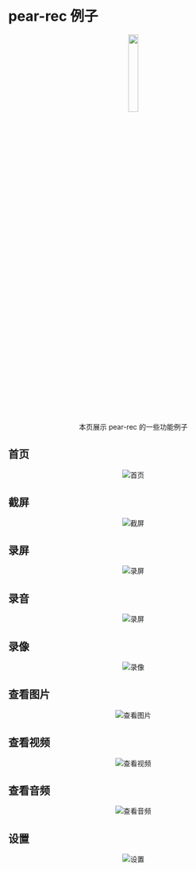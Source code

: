 # pear-rec 例子

<center>
  <img src="../assets/imgs/logo.png" style="width:20%;" />
</center>

<center>本页展示 pear-rec 的一些功能例子</center>

## 首页

<center>
  <img src="../assets/imgs/home.jpg" title="首页" />
</center>

## 截屏

<center>
  <img src="../assets/imgs/ss.jpg" title="截屏" />
</center>

## 录屏

<center>
  <img src="../assets/imgs/rs.jpg"  title="录屏" />
</center>

## 录音

<center>
  <img src="../assets/imgs/ra.jpg" title="录屏" />
</center>

## 录像

<center>
  <img src="../assets/imgs/rv.jpg" title="录像" />
</center>

## 查看图片

<center>
  <img src="../assets/imgs/vi.jpg"  title="查看图片" />
</center>

## 查看视频

<center>
  <img src="../assets/imgs/vv.jpg" title="查看视频"/>
</center>

## 查看音频

<center>
  <img src="../assets/imgs/va.jpg" title="查看音频" />
</center>

## 设置

<center>
  <img src="../assets/imgs/setting.jpg"  title="设置" />
</center>
